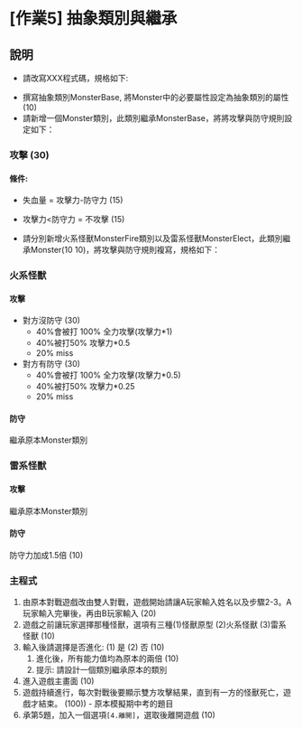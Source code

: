 # [作業5] 抽象類別與繼承

## 說明

* 請改寫XXX程式碼，規格如下:

- 撰寫抽象類別MonsterBase, 將Monster中的必要屬性設定為抽象類別的屬性 (10)
- 請新增一個Monster類別，此類別繼承MonsterBase，將將攻擊與防守規則設定如下：

### 攻擊 (30)

#### 條件:

- 失血量 = 攻擊力-防守力 (15)
- 攻擊力<防守力 = 不攻擊 (15)

- 請分別新增火系怪獸MonsterFire類別以及雷系怪獸MonsterElect，此類別繼承Monster(10 10)，將攻擊與防守規則複寫，規格如下：

### 火系怪獸

#### 攻擊

- 對方沒防守 (30)
  - 40%會被打 100% 全力攻擊(攻擊力*1)
  - 40%被打50% 攻擊力*0.5
  - 20% miss
- 對方有防守 (30)
  - 40%會被打 100% 全力攻擊(攻擊力*0.5)
  - 40%被打50% 攻擊力*0.25
  - 20% miss

#### 防守

繼承原本Monster類別

### 雷系怪獸

#### 攻擊

繼承原本Monster類別

#### 防守

防守力加成1.5倍 (10)

### 主程式

1. 由原本對戰遊戲改由雙人對戰，遊戲開始請讓A玩家輸入姓名以及步驟2-3。A玩家輸入完畢後，再由B玩家輸入 (20)
2. 遊戲之前讓玩家選擇那種怪獸，選項有三種(1)怪獸原型 (2)火系怪獸 (3)雷系怪獸 (10)
3. 輸入後請選擇是否進化: (1) 是 (2) 否  (10)
   1. 進化後，所有能力值均為原本的兩倍 (10)
   2. 提示: 請設計一個類別繼承原本的類別
4. 進入遊戲主畫面  (10)
5. 遊戲持續進行，每次對戰後要顯示雙方攻擊結果，直到有一方的怪獸死亡，遊戲才結束。 (100)) - 原本模擬期中考的題目
6. 承第5題，加入一個選項`[4.離開]`，選取後離開遊戲 (10)
